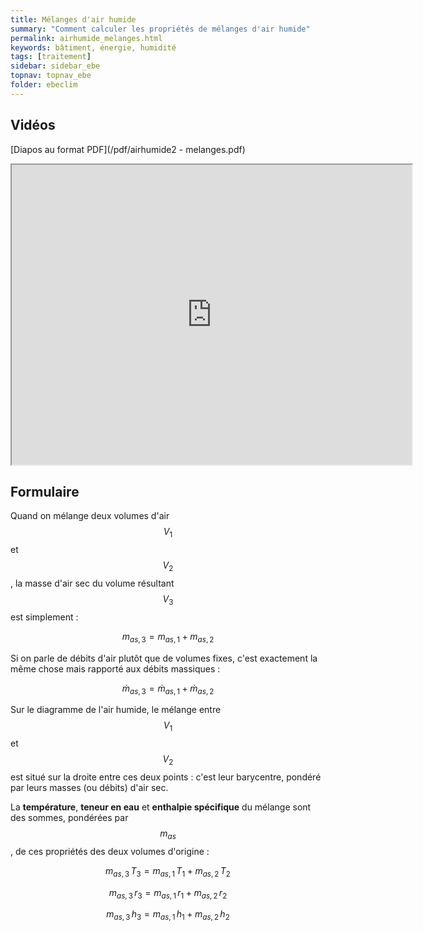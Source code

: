 ```yaml
---
title: Mélanges d'air humide
summary: "Comment calculer les propriétés de mélanges d'air humide"
permalink: airhumide_melanges.html
keywords: bâtiment, énergie, humidité
tags: [traitement]
sidebar: sidebar_ebe
topnav: topnav_ebe
folder: ebeclim
---
```


## Vidéos

[Diapos au format PDF](/pdf/airhumide2 - melanges.pdf)

<iframe src="https://player.vimeo.com/video/99904962?color=ff9933&portrait=0" width="640" height="480" frameborder="1" webkitallowfullscreen mozallowfullscreen allowfullscreen></iframe>

## Formulaire

Quand on mélange deux volumes d'air $$V_1$$ et $$V_2$$, la masse d'air sec du volume résultant $$V_3$$ est simplement :

$$ m_{as,3} = m_{as,1} + m_{as,2} $$

Si on parle de débits d'air plutôt que de volumes fixes, c'est exactement la même chose mais rapporté aux débits massiques :

$$ \dot{m}_{as,3} = \dot{m}_{as,1} + \dot{m}_{as,2} $$

Sur le diagramme de l'air humide, le mélange entre $$V_1$$ et $$V_2$$ est situé sur la droite entre ces deux points : c'est leur barycentre, pondéré par leurs masses (ou débits) d'air sec.

La **température**, **teneur en eau** et **enthalpie spécifique** du mélange sont des sommes, pondérées par $$m_{as}$$, de ces propriétés des deux volumes d'origine :

$$ m_{as,3} \, T_3 = m_{as,1} \, T_1 + m_{as,2} \, T_2 $$

$$ m_{as,3} \, r_3 = m_{as,1} \, r_1 + m_{as,2} \, r_2 $$

$$ m_{as,3} \, h_3 = m_{as,1} \, h_1 + m_{as,2} \, h_2 $$
